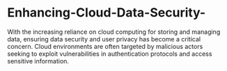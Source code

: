 # Enhancing-Cloud-Data-Security-
With the increasing reliance on cloud computing for storing and managing data, ensuring data security and user privacy has become a critical concern. Cloud environments are often targeted by malicious actors seeking to exploit vulnerabilities in authentication protocols and access sensitive information. 
